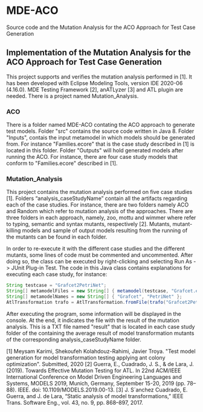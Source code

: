 # MDE-ACO
Source code and the Mutation Analysis for the ACO Approach for Test Case Generation 

## Implementation of the Mutation Analysis for the ACO Approach for Test Case Generation

This project supports and verifies the mutation analysis performed in [1]. It has been developed with Eclipse Modeling Tools, version IDE 2020-06 (4.16.0). MDE Testing Framework [2], anATLyzer [3] and ATL plugin are needed. There is a project named Mutation_Analysis.

### ACO
There is a folder named MDE-ACO contating the ACO approach to generate test models. Folder "src" contains the source code written in Java 8. Folder "Inputs", contais the input metamodel in which models should be generated from. For instance "Families.ecore" that is the case study described in [1] is located in this folder. Folder "Outputs" will hold generated models after running the ACO. For instance, there are four case study models that conform to "Families.ecore" described in [1].

### Mutation_Analysis

This project contains the mutation analysis performed on five case studies [1]. Folders “analysis_caseStudyName” contain all the artifacts regarding each of the case studies. For instance, there are two folders namely ACO and Random which refer to mutation analysis of the approaches. There are three folders in each approach, namely, zoo, mottu and wimmer where refer to typing, semantic and syntax mutants, respectively [2]. Mutants, mutant-killing models and sample of output models resulting from the running of the mutants can be found in each folder.

In order to re-execute it with the different case studies and the different mutants, some lines of code must be commented and uncommented. After doing so, the class can be executed by right-clicking and selecting Run As -> JUnit Plug-in Test. The code in this Java class contains explanations for executing each case study, for instance:

```java
String testcase = "Grafcet2PetriNet";
String[] metamodelFiles = new String[] { metamodel(testcase, "Grafcet.ecore"), metamodel(testcase, "PetriNet.ecore") };
String[] metamodelNames = new String[] { "Grafcet", "PetriNet" };	
AtlTransformation trafo = AtlTransformation.fromFile(trafo("Grafcet2PetriNet", "Grafcet2PetriNet.atl"), metamodelFiles, metamodelNames);
```

After executing the program, some information will be displayed in the console. At the end, it indicates the file with the result of the mutation analysis. This is a TXT file named "result" that is located in each case study folder of the containing the average result of model transformation mutants of the corresponding analysis_caseStudyName folder.


[1] Meysam Karimi, Shekoufeh Kolahdouz-Rahimi, Javier Troya. "Test model generation for model transformation testing applying ant colony optimization". Submitted, 2020
[2] Guerra, E., Cuadrado, J. S., & de Lara, J. (2019). Towards Effective Mutation Testing for ATL. In 22nd ACM/IEEE International Conference on Model Driven Engineering Languages and Systems, MODELS 2019, Munich, Germany, September 15-20, 2019 (pp. 78–88). IEEE. doi: 10.1109/MODELS.2019.00-13.
[3] J. S´anchez Cuadrado, E. Guerra, and J. de Lara, “Static analysis of model transformations,” IEEE Trans. Software Eng., vol. 43, no. 9, pp. 868–897, 2017.
